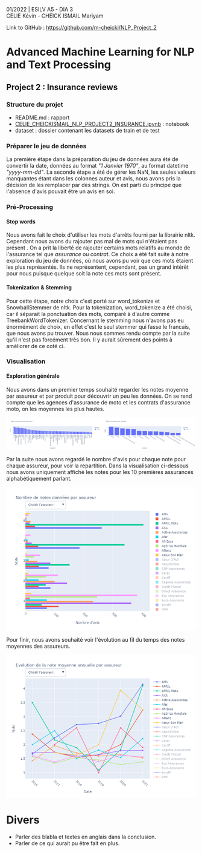 01/2022 | ESILV A5 - DIA 3 <br/>
CELIE Kévin - CHEICK ISMAIL Mariyam

Link to GitHub : https://github.com/m-cheicki/NLP_Project_2


# Advanced Machine Learning for NLP and Text Processing

## Project 2 : Insurance reviews

### Structure du projet

- README.md : rapport
- <a href="./CELIE_CHEICKISMAIL_NLP_PROJECT2_INSURANCE.ipynb">CELIE_CHEICKISMAIL_NLP_PROJECT2_INSURANCE.ipynb</a> : notebook
- dataset : dossier contenant les datasets de train et de test

### Préparer le jeu de données

La première étape dans la préparation du jeu de données aura été de convertir la date, données au format _"1 Janvier 1970"_, au format datetime _"yyyy-mm-dd"_.
La seconde étape a été de gérer les NaN, les seules valeurs manquantes étant dans les colonnes auteur et avis, nous avons pris la décision de les remplacer par des strings. On est parti du principe que l'absence d'avis pouvait être un avis en soi.

### Pré-Processing

#### Stop words

Nous avons fait le choix d'utiliser les mots d'arrêts fourni par la librairie nltk. Cependant nous avons du rajouter pas mal de mots qui n'étaient pas présent . On a prit la liberté de rajouter certains mots relatifs au monde de l'assurance tel que _assurance_ ou _contrat_. Ce choix a été fait suite à notre exploration du jeu de données, où nous avons pu voir que ces mots étaient les plus représentés. Ils ne représentent, cependant, pas  un grand intérêt pour nous puisque quelque soit la note ces mots sont présent.

#### Tokenization & Stemming

Pour cette étape, notre choix c'est porté sur word_tokenize et SnowballStemmer de nltk. Pour la tokenization, word_tokenize a été choisi, car il séparait la ponctuation des mots, comparé à d'autre comme TreebankWordTokenizer. Concernant le stemming nous n'avons pas eu énormément de choix, en effet c'est le seul stemmer qui fasse le francais, que nous avons pu trouver. Nous nous sommes rendu compte par la suite qu'il n'est pas forcément très bon. Il y aurait sûrement des points à améliorer de ce coté ci.

### Visualisation

#### Exploration générale

Nous avons dans un premier temps souhaité regarder les notes moyenne par assureur et par produit pour découvrir un peu les données. On se rend compte que les agences d'assurance de moto et les contrats d'assurance moto, on les moyennes les plus hautes.

<img src="dataviz/moy_par_assureur.png" style="width:50%"><img src="dataviz/moy_par_produit.png" style="width:50%">

Par la suite nous avons regardé le nombre d'avis pour chaque note pour chaque assureur, pour voir la repartition. Dans la visualisation ci-dessous nous avons uniquement affiché les notes pour les 10 premières assurances alphabétiquement parlant.

<img src="dataviz/count_par_assureur_par_notes.png">

Pour finir, nous avons souhaité voir l'évolution au fil du temps des notes moyennes des assureurs.

<img src="dataviz/moy_over_time_par_assureur.png">







# Divers

- Parler des blabla et textes en anglais dans la conclusion.
- Parler de ce qui aurait pu être fait en plus.
